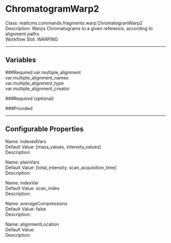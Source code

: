 # ChromatogramWarp2
Class: maltcms.commands.fragments.warp.ChromatogramWarp2  
Description: Warps Chromatograms to a given reference, according to alignment paths.  
Workflow Slot: WARPING  

---

## Variables
###Required
var.multiple_alignment  
var.multiple_alignment_names  
var.multiple_alignment_type  
var.multiple_alignment_creator  

###Required (optional)

###Provided


---

## Configurable Properties
Name: indexedVars  
Default Value: [mass_values, intensity_values]  
Description:   
  
Name: plainVars  
Default Value: [total_intensity, scan_acquisition_time]  
Description:   
  
Name: indexVar  
Default Value: scan_index  
Description:   
  
Name: averageCompressions  
Default Value: false  
Description:   
  
Name: alignmentLocation  
Default Value:   
Description:   
  

